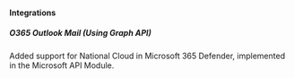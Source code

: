 #### Integrations

##### O365 Outlook Mail (Using Graph API)

Added support for National Cloud in Microsoft 365 Defender, implemented in the Microsoft API Module.
